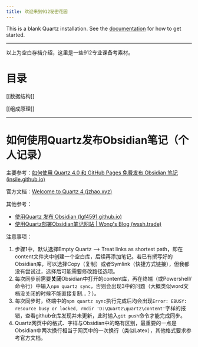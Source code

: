```yaml
---
title: 欢迎来到912秘密花园
---
```


This is a blank Quartz installation.
See the [documentation](https://quartz.jzhao.xyz) for how to get started.

---

以上为空白存档介绍，这里是一些912专业课备考素材。

# 目录
[[数据结构]]

[[组成原理]]


---
# 如何使用Quartz发布Obsidian笔记（个人记录）
主要参考：[如何使用 Quartz 4.0 和 GitHub Pages 免费发布 Obsidian 笔记 (insile.github.io)](https://insile.github.io/my-notes/%E7%AC%94%E8%AE%B0/%E5%85%AC%E5%85%B1%E7%AC%94%E8%AE%B0%E5%BA%93/%E5%A6%82%E4%BD%95%E4%BD%BF%E7%94%A8-Quartz-4.0-%E5%92%8C-GitHub-Pages-%E5%85%8D%E8%B4%B9%E5%8F%91%E5%B8%83-Obsidian-%E7%AC%94%E8%AE%B0)

官方文档：[Welcome to Quartz 4 (jzhao.xyz)](https://quartz.jzhao.xyz/)

其他参考：
- [使用Quartz 发布 Obsidian (lgf4591.github.io)](https://lgf4591.github.io/quartz-obsidian/Pages/%E4%BD%BF%E7%94%A8Quartz-%E5%8F%91%E5%B8%83-Obsidian)
- [使用Quartz部署Obsidian笔记网站 | Wong's Blog (wssh.trade)](https://blog.wssh.trade/posts/obsidian-quartz/)


注意事项：
1. 步骤1中，默认选择Empty Quartz --> Treat links as shortest path，即在content文件夹中创建一个空白库，后续再添加笔记。若已有撰写好的Obsidian库，可以选择Copy（复制）或者Symlink（快捷方式链接），但我都没有尝试过，选择后可能需要修改路径选项。
2. 每次同步前需要**关闭**Obsidian中打开的content库，再在终端（或Powershell/命令行）中输入`npm quartz sync`，否则会出现3中的问题（大概类似word文档没关闭的时候不能直接复制...？）。
3. 每次同步时，终端中的`npm quartz sync`执行完成后均会出现`Error: EBUSY: resource busy or locked, rmdir 'D:\Quartz\quartz\content'`字样的报错，查看github仓库发现并未更新，此时输入`git push`命令才能完成同步。
4. Quartz网页中的格式、字样与Obsidian中的略有区别，最重要的一点是Obsidian中两次换行相当于网页中的一次换行（类似Latex），其他格式要求参考官方文档。